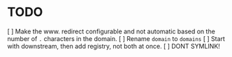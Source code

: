 # TODO

[ ] Make the www. redirect configurable and not automatic based on the number of `.` characters in the domain.
[ ] Rename `domain` to `domains`
[ ] Start with downstream, then add registry, not both at once.
[ ] DONT SYMLINK!
